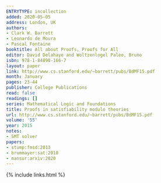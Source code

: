 ```yaml
---
ENTRYTYPE: incollection
added: 2020-05-05
address: London, UK
authors:
- Clark W. Barrett
- Leonardo de Moura
- Pascal Fontaine
booktitle: All about Proofs, Proofs for All
editor: David Delahaye and Woltzenlogel Paleo, Bruno
isbn: 978-1-84890-166-7
layout: paper
link: http://www.cs.stanford.edu/~barrett/pubs/BdMF15.pdf
month: January
pages: 23-44
publisher: College Publications
read: false
readings: []
series: Mathematical Logic and Foundations
title: Proofs in satisfiability modulo theories
url: http://www.cs.stanford.edu/~barrett/pubs/BdMF15.pdf
volume: '55'
year: 2015
notes:
- SMT solver
papers:
- stump:fmsd:2013
- brummayer:sat:2010
- mansur:arxiv:2020
---
```

{% include links.html %}
